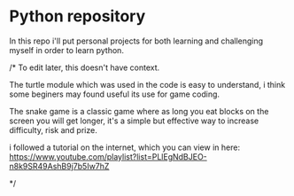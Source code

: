 # Python repository

In this repo i'll put personal projects for both learning and challenging myself in order to learn python.


/* To edit later, this doesn't have context.

The turtle module which was used in the code is easy to understand,
i think some beginers may found useful its use for game coding.

The snake game is a classic game where as long you eat blocks on the screen you
will get longer, it's a simple but effective way to increase difficulty, risk and prize.


i followed a tutorial on the internet, which you can view in here: https://www.youtube.com/playlist?list=PLlEgNdBJEO-n8k9SR49AshB9j7b5Iw7hZ

*/

